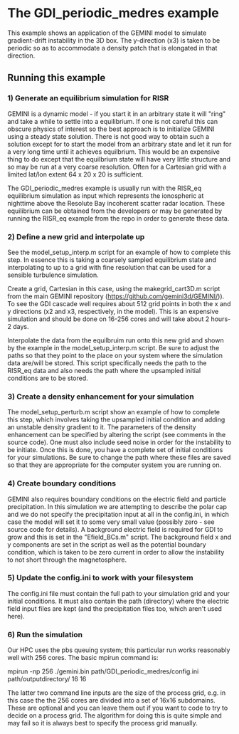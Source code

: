 # The GDI\_periodic\_medres example

This example shows an application of the GEMINI model to simulate gradient-drift instability in the 3D box.  The y-direction (x3) is taken to be periodic so as to accommodate a density patch that is elongated in that direction.

## Running this example

### 1)  Generate an equilibrium simulation for RISR
GEMINI is a dynamic model - if you start it in an arbitrary state it will "ring" and take a while to settle into a equilibrium.  If one is not careful this can obscure physics of interest so the best approach is to initialize GEMINI using a steady state solution.  There is not good way to obtain such a solution except for to start the model from an arbitrary state and let it run for a very long time until it achieves equilbrium.  This would be an expensive thing to do except that the equilbrium state will have very little structure and so may be run at a very coarse resolution.  Often for a Cartesian grid with a limited lat/lon extent 64 x 20 x 20 is sufficient.

The GDI_periodic_medres example is usually run with the RISR_eq equilibrium simulation as input which represents the ionospheric at nighttime above the Resolute Bay incoherent scatter radar location.  These equilibrium can be obtained from the developers or may be generated by running the RISR_eq example from the repo in order to generate these data.

### 2)  Define a new grid and interpolate up

See the model_setup_interp.m script for an example of how to complete this step.  In essence this is taking a coarsely sampled equilibrium state and interpolating to up to a grid with fine resolution that can be used for a sensible turbulence simulation.

Create a grid, Cartesian in this case, using the makegrid_cart3D.m script from the main GEMINI repository (https://github.com/gemini3d/GEMINI/)).  To see the GDI cascade well requires about 512 grid points in both the x and y directions (x2 and x3, respectively, in the model).  This is an expensive simulation and should be done on 16-256 cores and will take about 2 hours-2 days.

Interpolate the data from the equilbruim run onto this new grid and shown by the example in the model_setup_interp.m script.  Be sure to adjust the paths so that they point to the place on your system where the simulation data are/will be stored.  This script specifically needs the path to the RISR_eq data and also needs the path where the upsampled initial conditions are to be stored.

### 3)  Create a density enhancement for your simulation

The model_setup_perturb.m script show an example of how to complete this step, which involves taking the upsampled initial condition and adding an unstable density gradient to it.  The parameters of the density enhancement can be specified by altering the script (see comments in the source code).  One must also include seed noise in order for the instability to be initiate.  Once this is done, you have a complete set of initial conditions for your simulations.  Be sure to change the path where these files are saved so that they are appropriate for the computer system you are running on.

### 4)  Create boundary conditions

GEMINI also requires boundary conditions on the electric field and particle precipitation.  In this simulation we are attempting to describe the polar cap and we do not specify the precipitation input at all in the config.ini, in which case the model will set it to some very small value (possibly zero - see source code for details).  A background electric field is required for GDI to grow and this is set in the "Efield_BCs.m" script.  The background field x and y components are set in the script as well as the potential boundary condition, which is taken to be zero current in order to allow the instability to not short through the magnetosphere.

### 5)  Update the config.ini to work with your filesystem

The config.ini file must contain the full path to your simulation grid and your initial conditions.  It must also contain the path (directory) where the electric field input files are kept (and the precipitation files too, which aren't used here).

### 6) Run the simulation

Our HPC uses the pbs queuing system; this particular run works reasonably well with 256 cores.  The basic mpirun command is:

mpirun -np 256 ./gemini.bin path/GDI_periodic_medres/config.ini path/outputdirectory/ 16 16

The latter two command line inputs are the size of the process grid, e.g. in this case the the 256 cores are divided into a set of 16x16 subdomains.  These are optional and you can leave them out if you want to code to try to decide on a process grid.  The algorithm for doing this is quite simple and may fail so it is always best to specify the process grid manually.
